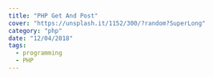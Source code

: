 ```yaml
---
title: "PHP Get And Post"
cover: "https://unsplash.it/1152/300/?random?SuperLong"
category: "php"
date: "12/04/2018"
tags:
  - programming
  - PHP
---
```

